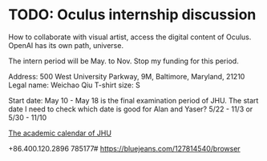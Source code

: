 # TODO: Oculus internship discussion

How to collaborate with visual artist, access the digital content of Oculus. OpenAI has its own path, universe. 

The intern period will be May. to Nov. Stop my funding for this period.

Address: 500 West University Parkway, 9M, Baltimore, Maryland, 21210
Legal name: Weichao Qiu
T-shirt size: S

Start date:
May 10 - May 18 is the final examination period of JHU.
The start date I need to check which date is good for Alan and Yaser?
5/22 - 11/3 or 5/30 - 11/10

[The academic calendar of JHU](http://web.jhu.edu/registrar/academic_dates/Revised_FINAL_academic%20calendar%202016-2017.THNKSGVG.WK.Fall%20Break%203.FINAL.Commencement%20Date.revised.pdf)


+86.400.120.2896
785177#
https://bluejeans.com/127814540/browser

